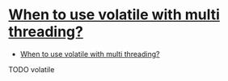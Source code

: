 # [When to use volatile with multi threading?](https://stackoverflow.com/questions/4557979/when-to-use-volatile-with-multi-threading/58535118#58535118)

- [When to use volatile with multi threading?](#when-to-use-volatile-with-multi-threading)












TODO volatile